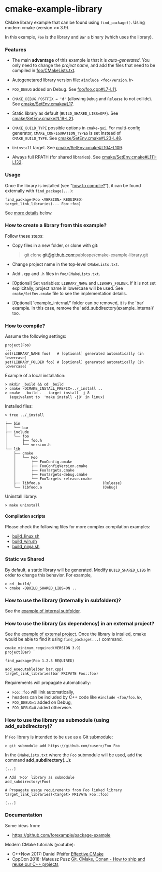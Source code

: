 cmake-example-library
=====================

CMake library example that can be found using `find_package()`.
Using modern cmake (version >= 3.9).

In this example, `Foo` is the library and `Bar` a binary (which uses the library).


### Features

  * The main **advantage** of this example is that it is _auto-generated_.
    You only need to change the _project name_, and add the files that need to
    be compiled in [foo/CMakeLists.txt](foo/CMakeLists.txt).

  * Autogenetared library version file: `#include <foo/version.h>`

  * `FOO_DEBUG` added on Debug. See [foo/foo.cpp#L7-L11](foo/foo.cpp#L7-L11).

  * `CMAKE_DEBUG_POSTFIX = 'd'` (allowing `Debug` and `Release` to not collide).
     See [cmake/SetEnv.cmake#L17](cmake/SetEnv.cmake#L17).

  * Static library as default (`BUILD_SHARED_LIBS=OFF`).
    See [cmake/SetEnv.cmake#L19-L21](cmake/SetEnv.cmake#L19-L21).

  * `CMAKE_BUILD_TYPE` possible options in `cmake-gui`.
    For multi-config generator, `CMAKE_CONFIGURATION_TYPES` is set instead of
    `CMAKE_BUILD_TYPE`.
    See [cmake/SetEnv.cmake#L23-L48](cmake/SetEnv.cmake#L23-L48).

  * `Uninstall` target.
    See [cmake/SetEnv.cmake#L104-L109](cmake/SetEnv.cmake#L104-L109).

  * Always full RPATH (for shared libraries).
    See [cmake/SetEnv.cmake#L111-L132](cmake/SetEnv.cmake#L111-L132).


### Usage

Once the library is installed (see
"[how to compile?](https://github.com/pablospe/cmake-example-library/tree/moderm_cmake#how-to-compile)"), it can be found externally with
`find_package(...)`:

    find_package(Foo <VERSION> REQUIRED)
    target_link_libraries(... Foo::foo)

See [more details](https://github.com/pablospe/cmake-example-library/tree/moderm_cmake#how-to-use-the-library-as-dependency-in-an-external-project) below.


### How to create a library from this example?

Follow these steps:

  * Copy files in a new folder, or clone with git:

    > git clone git@github.com:pablospe/cmake-example-library.git

  * Change project name in the top-level `CMakeLists.txt`.

  * Add `.cpp` and `.h` files in `foo/CMakeLists.txt`.

  * [Optional] Set variables: `LIBRARY_NAME` and `LIBRARY_FOLDER`.
    If it is not set explicitally, project name in lowercase will be used.
    See `cmake/SetEnv.cmake` file to see the implementation details.

  * [Optional] 'example_internal/' folder can be removed, it is the 'bar'
    example. In this case, remove the 'add_subdirectory(example_internal)' too.

### How to compile?

Assume the following settings:

    project(Foo)
    ...
    set(LIBRARY_NAME foo)   # [optional] generated automatically (in lowercase)
    set(LIBRARY_FOLDER foo) # [optional] generated automatically (in lowercase)

Example of a local installation:

    > mkdir _build && cd _build
    > cmake -DCMAKE_INSTALL_PREFIX=../_install ..
    > cmake --build . --target install -j 8
      (equivalent to  'make install -j8' in linux)

Installed files:

    > tree ../_install

    ├── bin
    │   └── bar
    ├── include
    │   └── foo
    │       ├── foo.h
    │       └── version.h
    └── lib
        ├── cmake
        │   └── Foo
        │       ├── FooConfig.cmake
        │       ├── FooConfigVersion.cmake
        │       ├── FooTargets.cmake
        │       ├── FooTargets-debug.cmake
        │       └── FooTargets-release.cmake
        ├── libfoo.a                             (Release)
        └── libfood.a                            (Debug)

Uninstall library:

    > make uninstall


#### Compilation scripts

Please check the following files for more complex compilation examples:
  - [build_linux.sh](build_linux.sh)
  - [build_win.sh](build_win.sh)
  - [build_ninja.sh](build_ninja.sh)


### Static vs Shared

By default, a static library will be generated. Modify `BUILD_SHARED_LIBS` in
order to change this behavior. For example,

    > cd _build/
    > cmake -DBUILD_SHARED_LIBS=ON ..



### How to use the library (internally in subfolders)?

See the [example of internal subfolder](example_internal/).


### How to use the library (as dependency) in an external project?

See the [example of external project](example_external/).
Once the library is intalled, cmake would be able to find it using
`find_package(...)` command.

    cmake_minimum_required(VERSION 3.9)
    project(Bar)

    find_package(Foo 1.2.3 REQUIRED)

    add_executable(bar bar.cpp)
    target_link_libraries(bar PRIVATE Foo::foo)

Requirements will propagate automatically:
  * `Foo::foo` will link automatically,
  * headers can be included by C++ code like `#include <foo/foo.h>`,
  * `FOO_DEBUG=1` added on Debug,
  * `FOO_DEBUG=0` added otherwise.


### How to use the library as submodule (using add_subdirectory)?

If `Foo` library is intended to be use as a Git submodule:

    > git submodule add https://github.com/<user>/Foo Foo

In the `CMakeLists.txt` where the `Foo` submodule will be used,
add the command **add_subdirectory(...)**:

    [...]

    # Add 'Foo' library as submodule
    add_subdirectory(Foo)

    # Propagate usage requirements from Foo linked library
    target_link_libraries(<target> PRIVATE Foo::foo)

    [...]


### Documentation

Some ideas from:
  * https://github.com/forexample/package-example

Modern CMake tutorials (youtube):
  * C++Now 2017: Daniel Pfeifer
    [Effective CMake](https://www.youtube.com/watch?v=bsXLMQ6WgI)
  * CppCon 2018: Mateusz Pusz
    [Git, CMake, Conan - How to ship and reuse our C++ projects](https://www.youtube.com/watch?v=S4QSKLXdTtA)
